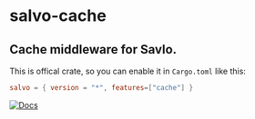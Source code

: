# salvo-cache

## Cache middleware for Savlo.

This is offical crate, so you can enable it in `Cargo.toml` like this:

```toml
salvo = { version = "*", features=["cache"] }
```

[![Docs](https://docs.rs/salvo-cors/badge.svg)](https://docs.rs/salvo-cache)
